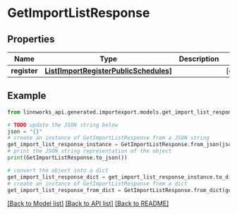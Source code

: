 # GetImportListResponse


## Properties

Name | Type | Description | Notes
------------ | ------------- | ------------- | -------------
**register** | [**List[ImportRegisterPublicSchedules]**](ImportRegisterPublicSchedules.md) |  | [optional] 

## Example

```python
from linnworks_api.generated.importexport.models.get_import_list_response import GetImportListResponse

# TODO update the JSON string below
json = "{}"
# create an instance of GetImportListResponse from a JSON string
get_import_list_response_instance = GetImportListResponse.from_json(json)
# print the JSON string representation of the object
print(GetImportListResponse.to_json())

# convert the object into a dict
get_import_list_response_dict = get_import_list_response_instance.to_dict()
# create an instance of GetImportListResponse from a dict
get_import_list_response_from_dict = GetImportListResponse.from_dict(get_import_list_response_dict)
```
[[Back to Model list]](../README.md#documentation-for-models) [[Back to API list]](../README.md#documentation-for-api-endpoints) [[Back to README]](../README.md)


